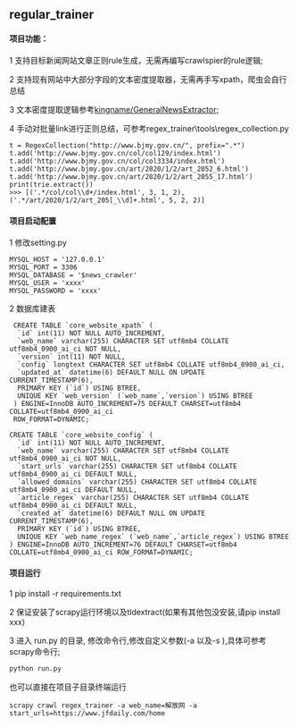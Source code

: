 ## regular_trainer
#### 项目功能：
 1 支持目标新闻网站文章正则rule生成，无需再编写crawlspier的rule逻辑;
 
 2 支持现有网站中大部分字段的文本密度提取器，无需再手写xpath，爬虫会自行总结
 
 3 文本密度提取逻辑参考[kingname/GeneralNewsExtractor](https://github.com/kingname/GeneralNewsExtractor);
 
 4 手动对批量link进行正则总结，可参考regex_trainer\tools\regex_collection.py
 ```
 t = RegexCollection("http://www.bjmy.gov.cn/", prefix=".*")
 t.add('http://www.bjmy.gov.cn/col/col129/index.html')
 t.add('http://www.bjmy.gov.cn/col/col3334/index.html')
 t.add('http://www.bjmy.gov.cn/art/2020/1/2/art_2052_6.html')
 t.add('http://www.bjmy.gov.cn/art/2020/1/2/art_2055_17.html')
 print(trie.extract())
 >>> [('.*/col/col\\d+/index.html', 3, 1, 2), ('.*/art/2020/1/2/art_205[_\\d]+.html', 5, 2, 2)]
 ```

#### 项目启动配置

 1 修改setting.py
 ```
 MYSQL_HOST = '127.0.0.1'
 MYSQL_PORT = 3306
 MYSQL_DATABASE = '$news_crawler'
 MYSQL_USER = 'xxxx'
 MYSQL_PASSWORD = 'xxxx'
 ```
 2 数据库建表
 
```
 CREATE TABLE `core_website_xpath` (
  `id` int(11) NOT NULL AUTO_INCREMENT,
  `web_name` varchar(255) CHARACTER SET utf8mb4 COLLATE utf8mb4_0900_ai_ci NOT NULL,
  `version` int(11) NOT NULL,
  `config` longtext CHARACTER SET utf8mb4 COLLATE utf8mb4_0900_ai_ci,
  `updated_at` datetime(6) DEFAULT NULL ON UPDATE CURRENT_TIMESTAMP(6),
  PRIMARY KEY (`id`) USING BTREE,
  UNIQUE KEY `web_version` (`web_name`,`version`) USING BTREE
 ) ENGINE=InnoDB AUTO_INCREMENT=75 DEFAULT CHARSET=utf8mb4 COLLATE=utf8mb4_0900_ai_ci 
 ROW_FORMAT=DYNAMIC;
```
```
CREATE TABLE `core_website_config` (
  `id` int(11) NOT NULL AUTO_INCREMENT,
  `web_name` varchar(255) CHARACTER SET utf8mb4 COLLATE utf8mb4_0900_ai_ci NOT NULL,
  `start_urls` varchar(255) CHARACTER SET utf8mb4 COLLATE utf8mb4_0900_ai_ci DEFAULT NULL,
  `allowed_domains` varchar(255) CHARACTER SET utf8mb4 COLLATE utf8mb4_0900_ai_ci DEFAULT NULL,
  `article_regex` varchar(255) CHARACTER SET utf8mb4 COLLATE utf8mb4_0900_ai_ci DEFAULT NULL,
  `created_at` datetime(6) DEFAULT NULL ON UPDATE CURRENT_TIMESTAMP(6),
  PRIMARY KEY (`id`) USING BTREE,
  UNIQUE KEY `web_name_regex` (`web_name`,`article_regex`) USING BTREE
) ENGINE=InnoDB AUTO_INCREMENT=76 DEFAULT CHARSET=utf8mb4 COLLATE=utf8mb4_0900_ai_ci ROW_FORMAT=DYNAMIC;

```
#### 项目运行

1 pip install -r requirements.txt

2 保证安装了scrapy运行环境以及tldextract(如果有其他包没安装,请pip install xxx)

3 进入 run.py 的目录, 修改命令行,修改自定义参数(-a 以及-s ),具体可参考scrapy命令行;
``` python
python run.py
```
也可以直接在项目子目录终端运行
```
scrapy crawl regex_trainer -a web_name=解放网 -a start_urls=https://www.jfdaily.com/home

```

